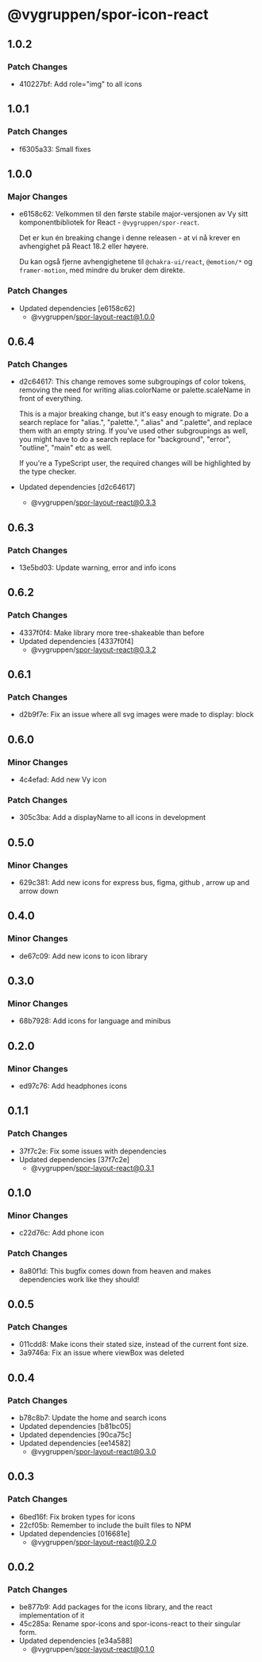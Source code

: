 # @vygruppen/spor-icon-react

## 1.0.2

### Patch Changes

- 410227bf: Add role="img" to all icons

## 1.0.1

### Patch Changes

- f6305a33: Small fixes

## 1.0.0

### Major Changes

- e6158c62: Velkommen til den første stabile major-versjonen av Vy sitt komponentbibliotek for React - `@vygruppen/spor-react`.

  Det er kun én breaking change i denne releasen - at vi nå krever en avhengighet på React 18.2 eller høyere.

  Du kan også fjerne avhengighetene til `@chakra-ui/react`, `@emotion/*` og `framer-motion`, med mindre du bruker dem direkte.

### Patch Changes

- Updated dependencies [e6158c62]
  - @vygruppen/spor-layout-react@1.0.0

## 0.6.4

### Patch Changes

- d2c64617: This change removes some subgroupings of color tokens, removing the need for writing alias.colorName or palette.scaleName in front of everything.

  This is a major breaking change, but it's easy enough to migrate. Do a search replace for "alias.", "palette.", ".alias" and ".palette", and replace them with an empty string. If you've used other subgroupings as well, you might have to do a search replace for "background", "error", "outline", "main" etc as well.

  If you're a TypeScript user, the required changes will be highlighted by the type checker.

- Updated dependencies [d2c64617]
  - @vygruppen/spor-layout-react@0.3.3

## 0.6.3

### Patch Changes

- 13e5bd03: Update warning, error and info icons

## 0.6.2

### Patch Changes

- 4337f0f4: Make library more tree-shakeable than before
- Updated dependencies [4337f0f4]
  - @vygruppen/spor-layout-react@0.3.2

## 0.6.1

### Patch Changes

- d2b9f7e: Fix an issue where all svg images were made to display: block

## 0.6.0

### Minor Changes

- 4c4efad: Add new Vy icon

### Patch Changes

- 305c3ba: Add a displayName to all icons in development

## 0.5.0

### Minor Changes

- 629c381: Add new icons for express bus, figma, github , arrow up and arrow down

## 0.4.0

### Minor Changes

- de67c09: Add new icons to icon library

## 0.3.0

### Minor Changes

- 68b7928: Add icons for language and minibus

## 0.2.0

### Minor Changes

- ed97c76: Add headphones icons

## 0.1.1

### Patch Changes

- 37f7c2e: Fix some issues with dependencies
- Updated dependencies [37f7c2e]
  - @vygruppen/spor-layout-react@0.3.1

## 0.1.0

### Minor Changes

- c22d76c: Add phone icon

### Patch Changes

- 8a80f1d: This bugfix comes down from heaven and makes dependencies work like they should!

## 0.0.5

### Patch Changes

- 011cdd8: Make icons their stated size, instead of the current font size.
- 3a9746a: Fix an issue where viewBox was deleted

## 0.0.4

### Patch Changes

- b78c8b7: Update the home and search icons
- Updated dependencies [b81bc05]
- Updated dependencies [90ca75c]
- Updated dependencies [ee14582]
  - @vygruppen/spor-layout-react@0.3.0

## 0.0.3

### Patch Changes

- 6bed16f: Fix broken types for icons
- 22cf05b: Remember to include the built files to NPM
- Updated dependencies [016681e]
  - @vygruppen/spor-layout-react@0.2.0

## 0.0.2

### Patch Changes

- be877b9: Add packages for the icons library, and the react implementation of it
- 45c285a: Rename spor-icons and spor-icons-react to their singular form.
- Updated dependencies [e34a588]
  - @vygruppen/spor-layout-react@0.1.0

